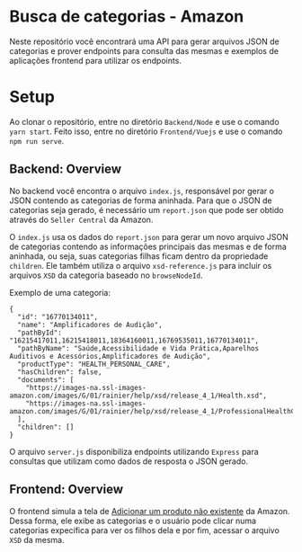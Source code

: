 # Busca de categorias - Amazon

Neste repositório você encontrará uma API para gerar arquivos JSON de categorias e prover endpoints
para consulta das mesmas e exemplos de aplicações frontend para utilizar os endpoints.

# Setup

Ao clonar o repositório, entre no diretório `Backend/Node` e use o comando `yarn start`.
Feito isso, entre no diretório `Frontend/Vuejs` e use o comando `npm run serve`.

## Backend: Overview

No backend você encontra o arquivo `index.js`, responsável por gerar o JSON
contendo as categorias de forma aninhada. Para que o JSON de categorias seja gerado,
é necessário um `report.json` que pode ser obtido através do `Seller Central` da Amazon.

O `index.js` usa os dados do `report.json` para gerar um novo arquivo JSON de categorias contendo
as informações principais das mesmas e de forma aninhada, ou seja, suas categorias filhas ficam
dentro da propriedade `children`. Ele também utiliza o arquivo `xsd-reference.js` para incluir
os arquivos `XSD` da categoria baseado no `browseNodeId`.

Exemplo de uma categoria:

```
{
  "id": "16770134011",
  "name": "Amplificadores de Audição",
  "pathById": "16215417011,16215418011,18364160011,16769535011,16770134011",
  "pathByName": "Saúde,Acessibilidade e Vida Prática,Aparelhos Auditivos e Acessórios,Amplificadores de Audição",
  "productType": "HEALTH_PERSONAL_CARE",
  "hasChildren": false,
  "documents": [
    "https://images-na.ssl-images-amazon.com/images/G/01/rainier/help/xsd/release_4_1/Health.xsd",
    "https://images-na.ssl-images-amazon.com/images/G/01/rainier/help/xsd/release_4_1/ProfessionalHealthCare.xsd"
  ],
  "children": []
}
```

O arquivo `server.js` disponibiliza endpoints utilizando `Express` para consultas que utilizam
como dados de resposta o JSON gerado.

## Frontend: Overview

O frontend simula a tela de [Adicionar um produto não existente](https://sellercentral.amazon.com/productclassify?ref_=xx_catadd_dnav_xx)
da Amazon. Dessa forma, ele exibe as categorias e o usuário pode clicar numa categorias expecífica para ver
os filhos dela e por fim, acessar o arquivo `XSD` da mesma.
